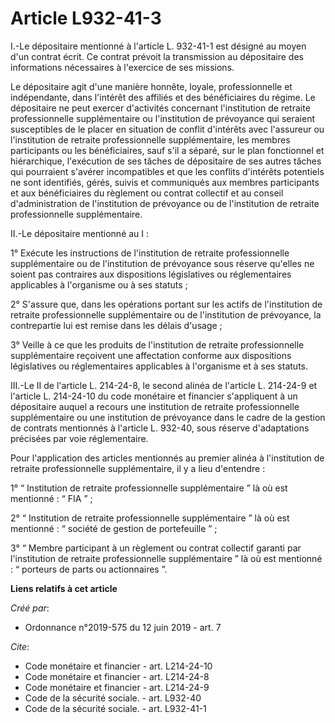 # Article L932-41-3

I.-Le dépositaire mentionné à l'article L. 932-41-1 est désigné au moyen d'un contrat écrit. Ce contrat prévoit la
transmission au dépositaire des informations nécessaires à l'exercice de ses missions. 

Le dépositaire agit d'une manière honnête, loyale, professionnelle et indépendante, dans l'intérêt des affiliés et des
bénéficiaires du régime. Le dépositaire ne peut exercer d'activités concernant l'institution de retraite professionnelle
supplémentaire ou l'institution de prévoyance qui seraient susceptibles de le placer en situation de conflit d'intérêts avec
l'assureur ou l'institution de retraite professionnelle supplémentaire, les membres participants ou les bénéficiaires, sauf
s'il a séparé, sur le plan fonctionnel et hiérarchique, l'exécution de ses tâches de dépositaire de ses autres tâches qui
pourraient s'avérer incompatibles et que les conflits d'intérêts potentiels ne sont identifiés, gérés, suivis et communiqués
aux membres participants et aux bénéficiaires du règlement ou contrat collectif et au conseil d'administration de
l'institution de prévoyance ou de l'institution de retraite professionnelle supplémentaire. 

II.-Le dépositaire mentionné au I : 

1° Exécute les instructions de l'institution de retraite professionnelle supplémentaire ou de l'institution de prévoyance
sous réserve qu'elles ne soient pas contraires aux dispositions législatives ou réglementaires applicables à l'organisme ou à
ses statuts ; 

2° S'assure que, dans les opérations portant sur les actifs de l'institution de retraite professionnelle supplémentaire ou de
l'institution de prévoyance, la contrepartie lui est remise dans les délais d'usage ; 

3° Veille à ce que les produits de l'institution de retraite professionnelle supplémentaire reçoivent une affectation
conforme aux dispositions législatives ou réglementaires applicables à l'organisme et à ses statuts. 

III.-Le II de l'article L. 214-24-8, le second alinéa de l'article L. 214-24-9 et l'article L. 214-24-10 du code monétaire et
financier s'appliquent à un dépositaire auquel a recours une institution de retraite professionnelle supplémentaire ou une
institution de prévoyance dans le cadre de la gestion de contrats mentionnés à l'article L. 932-40, sous réserve
d'adaptations précisées par voie réglementaire. 

Pour l'application des articles mentionnés au premier alinéa à l'institution de retraite professionnelle supplémentaire, il y
a lieu d'entendre : 

1° “ Institution de retraite professionnelle supplémentaire ” là où est mentionné : “ FIA ” ; 

2° “ Institution de retraite professionnelle supplémentaire ” là où est mentionné : “ société de gestion de portefeuille ” ; 

3° “ Membre participant à un règlement ou contrat collectif garanti par l'institution de retraite professionnelle
supplémentaire ” là où est mentionné : “ porteurs de parts ou actionnaires ”.

**Liens relatifs à cet article**

_Créé par_:

  - Ordonnance n°2019-575 du 12 juin 2019 - art. 7

_Cite_:

  - Code monétaire et financier - art. L214-24-10
  - Code monétaire et financier - art. L214-24-8
  - Code monétaire et financier - art. L214-24-9
  - Code de la sécurité sociale. - art. L932-40
  - Code de la sécurité sociale. - art. L932-41-1
